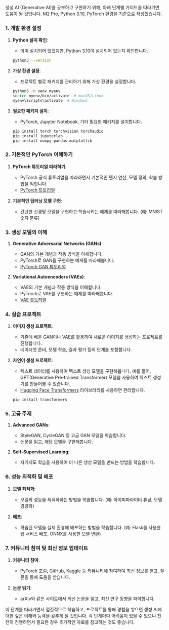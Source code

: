 생성 AI (Generative AI)를 공부하고 구현하기 위해, 아래 단계별 가이드를 따라가면 도움이 될 것입니다. M2 Pro, Python 3.10, PyTorch 환경을 기준으로 작성했습니다.

### 1. 개발 환경 설정

1. **Python 설치 확인**:
   - 이미 설치되어 있겠지만, Python 3.10이 설치되어 있는지 확인합니다.
   ```bash
   python3 --version
   ```

2. **가상 환경 설정**:
   - 프로젝트 별로 패키지를 관리하기 위해 가상 환경을 설정합니다.
   ```bash
   python3 -m venv myenv
   source myenv/bin/activate  # macOS/Linux
   myenv\Scripts\activate  # Windows
   ```

3. **필요한 패키지 설치**:
   - PyTorch, Jupyter Notebook, 기타 필요한 패키지를 설치합니다.
   ```bash
   pip install torch torchvision torchaudio
   pip install jupyterlab
   pip install numpy pandas matplotlib
   ```

### 2. 기본적인 PyTorch 이해하기

1. **PyTorch 튜토리얼 따라하기**:
   - PyTorch 공식 튜토리얼을 따라하면서 기본적인 텐서 연산, 모델 정의, 학습 방법을 익힙니다.
   - [PyTorch 튜토리얼](https://pytorch.org/tutorials/)

2. **기본적인 딥러닝 모델 구현**:
   - 간단한 신경망 모델을 구현하고 학습시키는 예제를 따라해봅니다. (예: MNIST 숫자 분류)

### 3. 생성 모델의 이해

1. **Generative Adversarial Networks (GANs)**:
   - GAN의 기본 개념과 작동 방식을 이해합니다.
   - PyTorch로 GAN을 구현하는 예제를 따라해봅니다.
   - [PyTorch GAN 튜토리얼](https://pytorch.org/tutorials/beginner/dcgan_faces_tutorial.html)

2. **Variational Autoencoders (VAEs)**:
   - VAE의 기본 개념과 작동 방식을 이해합니다.
   - PyTorch로 VAE를 구현하는 예제를 따라해봅니다.
   - [VAE 튜토리얼](https://pytorch.org/tutorials/beginner/vae.html)

### 4. 실습 프로젝트

1. **이미지 생성 프로젝트**:
   - 기존에 배운 GAN이나 VAE를 활용하여 새로운 이미지를 생성하는 프로젝트를 진행합니다.
   - 데이터셋 준비, 모델 학습, 결과 평가 등의 단계를 포함합니다.

2. **자연어 생성 프로젝트**:
   - 텍스트 데이터를 사용하여 텍스트 생성 모델을 구현해봅니다. 예를 들어, GPT(Generative Pre-trained Transformer) 모델을 사용하여 텍스트 생성기를 만들어볼 수 있습니다.
   - [Hugging Face Transformers](https://huggingface.co/transformers/) 라이브러리를 사용하면 편리합니다.
   ```bash
   pip install transformers
   ```

### 5. 고급 주제

1. **Advanced GANs**:
   - StyleGAN, CycleGAN 등 고급 GAN 모델을 학습합니다.
   - 논문을 읽고, 해당 모델을 구현해봅니다.

2. **Self-Supervised Learning**:
   - 자기지도 학습을 사용하여 더 나은 생성 모델을 만드는 방법을 학습합니다.

### 6. 성능 최적화 및 배포

1. **모델 최적화**:
   - 모델의 성능을 최적화하는 방법을 학습합니다. (예: 하이퍼파라미터 튜닝, 모델 경량화)

2. **배포**:
   - 학습된 모델을 실제 환경에 배포하는 방법을 학습합니다. (예: Flask를 사용한 웹 서비스 배포, ONNX를 사용한 모델 변환)

### 7. 커뮤니티 참여 및 최신 정보 업데이트

1. **커뮤니티 참여**:
   - PyTorch 포럼, GitHub, Kaggle 등 커뮤니티에 참여하여 최신 정보를 얻고, 질문을 통해 도움을 받습니다.

2. **논문 읽기**:
   - arXiv와 같은 사이트에서 최신 논문을 읽고, 최신 연구 동향을 파악합니다.

이 단계를 따라가면서 점진적으로 학습하고, 프로젝트를 통해 경험을 쌓으면 생성 AI에 대한 깊은 이해와 능력을 갖추게 될 것입니다. 각 단계마다 어려움이 있을 수 있으니 천천히 진행하면서 필요한 경우 추가적인 자료를 참고하는 것도 좋습니다.